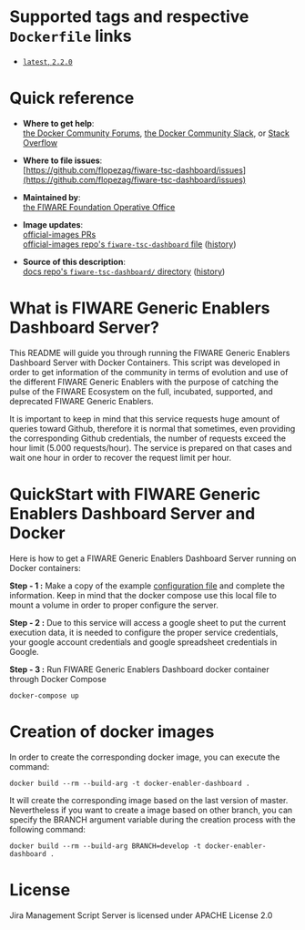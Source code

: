 # Supported tags and respective `Dockerfile` links

-	[`latest`, `2.2.0`](https://github.com/flopezag/fiware-tsc-dashboard/docker/Dockerfile)

# Quick reference

-	**Where to get help**:  
	[the Docker Community Forums](https://forums.docker.com/), [the Docker Community Slack](https://blog.docker.com/2016/11/introducing-docker-community-directory-docker-community-slack/), or [Stack Overflow](https://stackoverflow.com/search?tab=newest&q=docker)

-	**Where to file issues**:  
	[https://github.com/flopezag/fiware-tsc-dashboard/issues](https://github.com/flopezag/fiware-tsc-dashboard/issues)

-	**Maintained by**:  
	[the FIWARE Foundation Operative Office](https://github.com/flopezag)

-	**Image updates**:  
	[official-images PRs](https://github.com/flopezag/fiware-tsc-dashboard/pulls?q=is%3Apr+is%3Aclosed)  
	[official-images repo's `fiware-tsc-dashboard` file](https://github.com/flopezag/fiware-tsc-dashboard/...) ([history](https://github.com/flopezag/fiware-tsc-dashboard/...))

-	**Source of this description**:  
	[docs repo's `fiware-tsc-dashboard/` directory](https://github.com/flopez/fiware-tsc-dashboard/docker/tree/master) ([history](https://github.com/flopez/fiware-tsc-dashboard/docker/commits/master))

# What is FIWARE Generic Enablers Dashboard Server?

This README will guide you through running the FIWARE Generic Enablers Dashboard Server with Docker Containers. This 
script was developed in order to get information of the community in terms of evolution and use of the different
FIWARE Generic Enablers with the purpose of catching the pulse of the FIWARE Ecosystem on the full, incubated, 
supported, and deprecated FIWARE Generic Enablers.

It is important to keep in mind that this service requests huge amount of queries toward Github, therefore it is normal
that sometimes, even providing the corresponding Github credentials, the number of requests exceed the hour limit 
(5.000 requests/hour). The service is prepared on that cases and wait one hour in order to recover the request limit
per hour.

# QuickStart with FIWARE Generic Enablers Dashboard Server and Docker

Here is how to get a FIWARE Generic Enablers Dashboard Server running on Docker containers:

**Step - 1 :** Make a copy of the example [configuration file](https://github.com/flopezag/fiware-tsc-dashboard/blob/develop/config/tsc-dashboard.ini) 
and complete the information. Keep in mind that the docker compose use this local file to mount a volume in order to 
proper configure the server.

**Step - 2 :** Due to this service will access a google sheet to put the current execution data, it is needed to 
configure the proper service credentials, your google account credentials and google spreadsheet credentials 
in Google.

**Step - 3 :** Run FIWARE Generic Enablers Dashboard docker container through Docker Compose

`docker-compose up`

# Creation of docker images

In order to create the corresponding docker image, you can execute the command:

```console
docker build --rm --build-arg -t docker-enabler-dashboard .
```

It will create the corresponding image based on the last version of master. Nevertheless if you want to create a image
based on other branch, you can specify the BRANCH argument variable during the creation process with the following
command:

```console
docker build --rm --build-arg BRANCH=develop -t docker-enabler-dashboard .
```


# License

Jira Management Script Server is licensed under APACHE License 2.0


